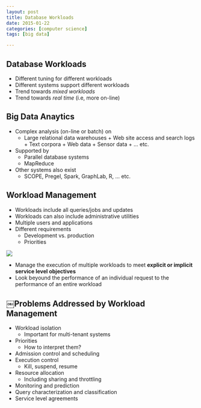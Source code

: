 ```yaml
---
layout: post
title: Database Workloads
date: 2015-01-22
categories: [computer science]
tags: [big data]

---
```



## Database Workloads

* Different tuning for different workloads
* Different systems support different workloads
* Trend towards *mixed workloads*
* Trend towards *real time* (i.e, more on-line)

## Big Data Anaytics

* Complex analysis (on-line or batch) on
	* Large relational data warehouses +
	Web site access and search logs + Text corpora + Web data + Sensor data + ... etc.
* Supported by 
	* Parallel database systems
	* MapReduce
* Other systems also exist
	* SCOPE, Pregel, Spark, GraphLab, R, ... etc.
	
		
## Workload Management

* Workloads include all queries/jobs and updates
* Workloads can also include administrative utilities
* Multiple users and applications
* Different requirements
	* Development vs. production
	* Priorities
	
![](http://sungsoo.github.com/images/workloads.png)

* Manage the execution of multiple workloads to meet **explicit or implicit service level objectives**
* Look beyound the performance of an individual request to the performance of an entire workload

## ￼Problems Addressed by Workload Management
* Workload isolation	* Important for multi-tenant systems* Priorities	* How to interpret them?* Admission control and scheduling 
* Execution control	* Kill, suspend, resume 
* Resource allocation	* Including sharing and throttling* Monitoring and prediction* Query characterization and classification 
* Service level agreements